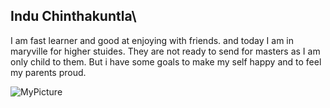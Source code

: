 ## Indu Chinthakuntla\

I am fast learner and good at enjoying with friends. and today I am in maryville for higher stuides. They are not ready to send for masters as I am only child to them. But i have some goals to make my self happy and to feel my parents proud.

![MyPicture](C:\Users\s545151\Documents\GitHub\assignment2-Chinthakuntla\Picture)
